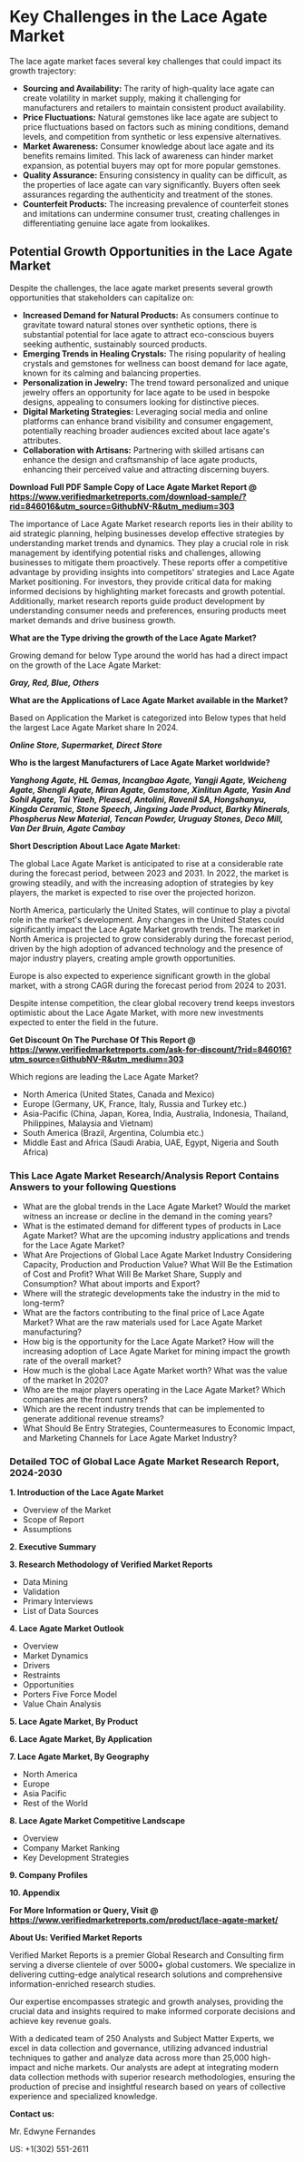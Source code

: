<p class=""><h1>Key Challenges in the Lace Agate Market</h1><p>The lace agate market faces several key challenges that could impact its growth trajectory:</p><ul>    <li>        <strong>Sourcing and Availability:</strong> The rarity of high-quality lace agate can create volatility in market supply, making it challenging for manufacturers and retailers to maintain consistent product availability.    </li>    <li>        <strong>Price Fluctuations:</strong> Natural gemstones like lace agate are subject to price fluctuations based on factors such as mining conditions, demand levels, and competition from synthetic or less expensive alternatives.    </li>    <li>        <strong>Market Awareness:</strong> Consumer knowledge about lace agate and its benefits remains limited. This lack of awareness can hinder market expansion, as potential buyers may opt for more popular gemstones.    </li>    <li>        <strong>Quality Assurance:</strong> Ensuring consistency in quality can be difficult, as the properties of lace agate can vary significantly. Buyers often seek assurances regarding the authenticity and treatment of the stones.    </li>    <li>        <strong>Counterfeit Products:</strong> The increasing prevalence of counterfeit stones and imitations can undermine consumer trust, creating challenges in differentiating genuine lace agate from lookalikes.    </li></ul><h2>Potential Growth Opportunities in the Lace Agate Market</h1><p>Despite the challenges, the lace agate market presents several growth opportunities that stakeholders can capitalize on:</p><ul>    <li>        <strong>Increased Demand for Natural Products:</strong> As consumers continue to gravitate toward natural stones over synthetic options, there is substantial potential for lace agate to attract eco-conscious buyers seeking authentic, sustainably sourced products.    </li>    <li>        <strong>Emerging Trends in Healing Crystals:</strong> The rising popularity of healing crystals and gemstones for wellness can boost demand for lace agate, known for its calming and balancing properties.    </li>    <li>        <strong>Personalization in Jewelry:</strong> The trend toward personalized and unique jewelry offers an opportunity for lace agate to be used in bespoke designs, appealing to consumers looking for distinctive pieces.    </li>    <li>        <strong>Digital Marketing Strategies:</strong> Leveraging social media and online platforms can enhance brand visibility and consumer engagement, potentially reaching broader audiences excited about lace agate's attributes.    </li>    <li>        <strong>Collaboration with Artisans:</strong> Partnering with skilled artisans can enhance the design and craftsmanship of lace agate products, enhancing their perceived value and attracting discerning buyers.    </li></ul></p><p class=""><strong>Download Full PDF Sample Copy of Lace Agate Market Report @ <a href="https://www.verifiedmarketreports.com/download-sample/?rid=846016&utm_source=GithubNV-R&utm_medium=303" target="_blank">https://www.verifiedmarketreports.com/download-sample/?rid=846016&utm_source=GithubNV-R&utm_medium=303</a></strong></p><p>The importance of&nbsp;Lace Agate Market research reports lies in their ability to aid strategic planning, helping businesses develop effective strategies by understanding market trends and dynamics. They play a crucial role in risk management by identifying potential risks and challenges, allowing businesses to mitigate them proactively. These reports offer a competitive advantage by providing insights into competitors' strategies and Lace Agate Market positioning. For investors, they provide critical data for making informed decisions by highlighting market forecasts and growth potential. Additionally, market research reports guide product development by understanding consumer needs and preferences, ensuring products meet market demands and drive business growth.</p><p><strong>What are the&nbsp;Type driving the growth of the Lace Agate Market?</strong></p><p id="" class="">Growing demand for below Type around the world has had a direct impact on the growth of the Lace Agate Market:</p><p class=""><em><strong>Gray, Red, Blue, Others</strong></em></p><p class=""><strong>What are the&nbsp;Applications&nbsp;of Lace Agate Market available in the Market?</strong></p><p id="" class="">Based on Application the Market is categorized into Below types that held the largest Lace Agate Market share In 2024.</p><p class=""><em><strong>Online Store, Supermarket, Direct Store</strong></em></p><p class=""><strong>Who is the largest Manufacturers of Lace Agate Market worldwide?</strong></p><p><em><strong>Yanghong Agate, HL Gemas, Incangbao Agate, Yangji Agate, Weicheng Agate, Shengli Agate, Miran Agate, Gemstone, Xinlitun Agate, Yasin And Sohil Agate, Tai Yiaeh, Pleased, Antolini, Ravenil SA, Hongshanyu, Kingda Ceramic, Stone Speech, Jingxing Jade Product, Bartky Minerals, Phospherus New Material, Tencan Powder, Uruguay Stones, Deco Mill, Van Der Bruin, Agate Cambay</strong></em></p><p id="" class=""><strong>Short Description About Lace Agate Market:</strong></p><p>The global Lace Agate Market is anticipated to rise at a considerable rate during the forecast period, between 2023 and 2031. In 2022, the market is growing steadily, and with the increasing adoption of strategies by key players, the market is expected to rise over the projected horizon.</p><p>North America, particularly the United States, will continue to play a pivotal role in the market's development. Any changes in the United States could significantly impact the Lace Agate Market growth trends. The market in North America is projected to grow considerably during the forecast period, driven by the high adoption of advanced technology and the presence of major industry players, creating ample growth opportunities.</p><p>Europe is also expected to experience significant growth in the global market, with a strong CAGR during the forecast period from 2024 to 2031.</p><p>Despite intense competition, the clear global recovery trend keeps investors optimistic about the Lace Agate Market, with more new investments expected to enter the field in the future.</p><p id="" class=""><strong>Get Discount On The Purchase Of This Report @ <a href="https://www.verifiedmarketreports.com/ask-for-discount/?rid=846016?utm_source=GithubNV-R&utm_medium=303" target="_blank">https://www.verifiedmarketreports.com/ask-for-discount/?rid=846016?utm_source=GithubNV-R&utm_medium=303</a></strong></p><p class="">Which regions are leading the Lace Agate Market?</p><ul><li>North America (United States, Canada and Mexico)</li><li>Europe (Germany, UK, France, Italy, Russia and Turkey etc.)</li><li>Asia-Pacific (China, Japan, Korea, India, Australia, Indonesia, Thailand, Philippines, Malaysia and Vietnam)</li><li>South America (Brazil, Argentina, Columbia etc.)</li><li>Middle East and Africa (Saudi Arabia, UAE, Egypt, Nigeria and South Africa)</li></ul><h3 id="" class="">This Lace Agate Market Research/Analysis Report Contains Answers to your following Questions</h3><ul><li>What are the global trends in the Lace Agate Market? Would the market witness an increase or decline in the demand in the coming years?</li><li>What is the estimated demand for different types of products in Lace Agate Market? What are the upcoming industry applications and trends for the Lace Agate Market?</li><li>What Are Projections of Global Lace Agate Market Industry Considering Capacity, Production and Production Value? What Will Be the Estimation of Cost and Profit? What Will Be Market Share, Supply and Consumption? What about imports and Export?</li><li>Where will the strategic developments take the industry in the mid to long-term?</li><li>What are the factors contributing to the final price of Lace Agate Market? What are the raw materials used for Lace Agate Market manufacturing?</li><li>How big is the opportunity for the Lace Agate Market? How will the increasing adoption of Lace Agate Market for mining impact the growth rate of the overall market?</li><li>How much is the global Lace Agate Market worth? What was the value of the market In 2020?</li><li>Who are the major players operating in the Lace Agate Market? Which companies are the front runners?</li><li>Which are the recent industry trends that can be implemented to generate additional revenue streams?</li><li>What Should Be Entry Strategies, Countermeasures to Economic Impact, and Marketing Channels for Lace Agate Market Industry?</li></ul><h3 id="" class="">Detailed TOC of Global Lace Agate Market Research Report, 2024-2030</h3><p id="" class=""><strong>1. Introduction of the Lace Agate Market</strong></p><ul><li>Overview of the Market</li><li>Scope of Report</li><li>Assumptions</li></ul><p id="" class=""><strong>2. Executive Summary</strong></p><p id="" class=""><strong>3. Research Methodology of Verified Market Reports</strong></p><ul><li>Data Mining</li><li>Validation</li><li>Primary Interviews</li><li>List of Data Sources</li></ul><p id="" class=""><strong>4. Lace Agate Market Outlook</strong></p><ul><li>Overview</li><li>Market Dynamics</li><li>Drivers</li><li>Restraints</li><li>Opportunities</li><li>Porters Five Force Model</li><li>Value Chain Analysis</li></ul><p id="" class=""><strong>5. Lace Agate Market, By Product</strong></p><p id="" class=""><strong>6. Lace Agate Market, By Application</strong></p><p id="" class=""><strong>7. Lace Agate Market, By Geography</strong></p><ul><li>North America</li><li>Europe</li><li>Asia Pacific</li><li>Rest of the World</li></ul><p id="" class=""><strong>8. Lace Agate Market Competitive Landscape</strong></p><ul><li>Overview</li><li>Company Market Ranking</li><li>Key Development Strategies</li></ul><p id="" class=""><strong>9. Company Profiles</strong></p><p id="" class=""><strong>10. Appendix</strong></p><p id="" class=""><strong>For More Information or Query, Visit @ <a href="https://www.verifiedmarketreports.com/product/lace-agate-market/" target="_blank">https://www.verifiedmarketreports.com/product/lace-agate-market/</a></strong></p><p id="" class=""><strong>About Us: Verified Market Reports</strong></p><p id="" class="">Verified Market Reports is a premier Global Research and Consulting firm serving a diverse clientele of over 5000+ global customers. We specialize in delivering cutting-edge analytical research solutions and comprehensive information-enriched research studies.</p><p id="" class="">Our expertise encompasses strategic and growth analyses, providing the crucial data and insights required to make informed corporate decisions and achieve key revenue goals.</p><p id="" class="">With a dedicated team of 250 Analysts and Subject Matter Experts, we excel in data collection and governance, utilizing advanced industrial techniques to gather and analyze data across more than 25,000 high-impact and niche markets. Our analysts are adept at integrating modern data collection methods with superior research methodologies, ensuring the production of precise and insightful research based on years of collective experience and specialized knowledge.</p><p id="" class=""><strong>Contact us:</strong></p><p id="" class="">Mr. Edwyne Fernandes</p><p id="" class="">US: +1(302) 551-2611</p>